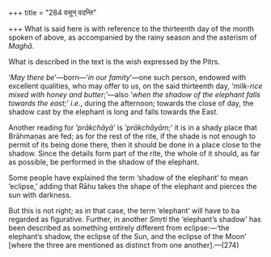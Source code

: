 +++
title = "284 वसून् वदन्ति"

+++
What is said here is with reference to the thirteenth day of the month
spoken of above, as accompanied by the rainy season and the asterism of
*Maghā*.

What is described in the text is the wish expressed by the Pitṛs.

‘*May there be*’—born—‘*in our famity*’—one such person, endowed with
excellent qualities, who may offer to us, on the said thirteenth day,
‘*milk-rice mixed with honey and butter*;’—also ‘*when the shadow of the
elephant falls towards the east*;’ *i.e*., during the afternoon; towards
the close of day, the shadow cast by the elephant is long and falls
towards the East.

Another reading for ‘*prākchāyā*’ is ‘*prākchāyām*;’ it is in a shady
place that Brāhmaṇas are fed; as for the rest of the rite, if the shade
is not enough to permit of its being done there, then it should be done
in a place close to the shadow. Since the details form part of the rite,
the whole of it should, as far as possible, be performed in the shadow
of the elephant.

Some people have explained the term ‘shadow of the elephant’ to mean
‘eclipse,’ adding that Rāhu takes the shape of the elephant and pierces
the sun with darkness.

But this is not right; as in that case, the term ‘elephant’ will have to
ba regarded as figurative. Further, in another *Smṛti* the ‘elephant’s
shadow’ has been described as something entirely different from
eclipse:—‘the elephant’s shadow, the eclipse of the Sun, and the eclipse
of the Moon’ \[where the three are mentioned as distinct from one
another\].—(274)



